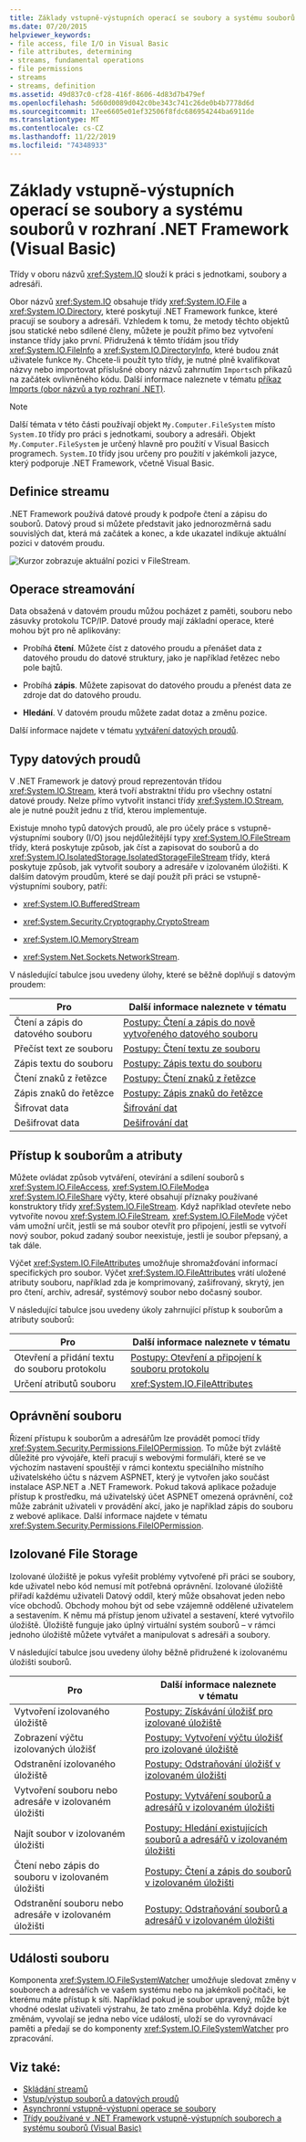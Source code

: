 ```yaml
---
title: Základy vstupně-výstupních operací se soubory a systému souborů v rozhraní .NET Framework
ms.date: 07/20/2015
helpviewer_keywords:
- file access, file I/O in Visual Basic
- file attributes, determining
- streams, fundamental operations
- file permissions
- streams
- streams, definition
ms.assetid: 49d837c0-cf28-416f-8606-4d83d7b479ef
ms.openlocfilehash: 5d60d0089d042c0be343c741c26de0b4b7778d6d
ms.sourcegitcommit: 17ee6605e01ef32506f8fdc686954244ba6911de
ms.translationtype: MT
ms.contentlocale: cs-CZ
ms.lasthandoff: 11/22/2019
ms.locfileid: "74348933"
---
```

# <a name="basics-of-net-framework-file-io-and-the-file-system-visual-basic"></a>Základy vstupně-výstupních operací se soubory a systému souborů v rozhraní .NET Framework (Visual Basic)

Třídy v oboru názvů <xref:System.IO> slouží k práci s jednotkami, soubory a adresáři.

Obor názvů <xref:System.IO> obsahuje třídy <xref:System.IO.File> a <xref:System.IO.Directory>, které poskytují .NET Framework funkce, které pracují se soubory a adresáři. Vzhledem k tomu, že metody těchto objektů jsou statické nebo sdílené členy, můžete je použít přímo bez vytvoření instance třídy jako první. Přidružená k těmto třídám jsou třídy <xref:System.IO.FileInfo> a <xref:System.IO.DirectoryInfo>, které budou znát uživatele funkce `My`. Chcete-li použít tyto třídy, je nutné plně kvalifikovat názvy nebo importovat příslušné obory názvů zahrnutím `Imports`ch příkazů na začátek ovlivněného kódu. Další informace naleznete v tématu [příkaz Imports (obor názvů a typ rozhraní .NET)](../../../../visual-basic/language-reference/statements/imports-statement-net-namespace-and-type.md).

> [!NOTE]
> Další témata v této části používají objekt `My.Computer.FileSystem` místo `System.IO` třídy pro práci s jednotkami, soubory a adresáři. Objekt `My.Computer.FileSystem` je určený hlavně pro použití v Visual Basicch programech. `System.IO` třídy jsou určeny pro použití v jakémkoli jazyce, který podporuje .NET Framework, včetně Visual Basic.

## <a name="definition-of-a-stream"></a>Definice streamu

.NET Framework používá datové proudy k podpoře čtení a zápisu do souborů. Datový proud si můžete představit jako jednorozměrná sadu souvislých dat, která má začátek a konec, a kde ukazatel indikuje aktuální pozici v datovém proudu.

![Kurzor zobrazuje aktuální pozici v FileStream.](./media/basics-of-net-framework-file-io-and-the-file-system/filestream-cursor-position.gif)

## <a name="stream-operations"></a>Operace streamování

Data obsažená v datovém proudu můžou pocházet z paměti, souboru nebo zásuvky protokolu TCP/IP. Datové proudy mají základní operace, které mohou být pro ně aplikovány:

- Probíhá **čtení**. Můžete číst z datového proudu a přenášet data z datového proudu do datové struktury, jako je například řetězec nebo pole bajtů.

- Probíhá **zápis**. Můžete zapisovat do datového proudu a přenést data ze zdroje dat do datového proudu.

- **Hledání**. V datovém proudu můžete zadat dotaz a změnu pozice.

Další informace najdete v tématu [vytváření datových proudů](../../../../standard/io/composing-streams.md).

## <a name="types-of-streams"></a>Typy datových proudů

V .NET Framework je datový proud reprezentován třídou <xref:System.IO.Stream>, která tvoří abstraktní třídu pro všechny ostatní datové proudy. Nelze přímo vytvořit instanci třídy <xref:System.IO.Stream>, ale je nutné použít jednu z tříd, kterou implementuje.

Existuje mnoho typů datových proudů, ale pro účely práce s vstupně-výstupními soubory (I/O) jsou nejdůležitější typy <xref:System.IO.FileStream> třídy, která poskytuje způsob, jak číst a zapisovat do souborů a do <xref:System.IO.IsolatedStorage.IsolatedStorageFileStream> třídy, která poskytuje způsob, jak vytvořit soubory a adresáře v izolovaném úložišti. K dalším datovým proudům, které se dají použít při práci se vstupně-výstupními soubory, patří:

- <xref:System.IO.BufferedStream>

- <xref:System.Security.Cryptography.CryptoStream>

- <xref:System.IO.MemoryStream>

- <xref:System.Net.Sockets.NetworkStream>.

V následující tabulce jsou uvedeny úlohy, které se běžně doplňují s datovým proudem:

|Pro|Další informace naleznete v tématu|
|---|---|
|Čtení a zápis do datového souboru|[Postupy: Čtení a zápis do nově vytvořeného datového souboru](../../../../standard/io/how-to-read-and-write-to-a-newly-created-data-file.md)|
|Přečíst text ze souboru|[Postupy: Čtení textu ze souboru](../../../../standard/io/how-to-read-text-from-a-file.md)|
|Zápis textu do souboru|[Postupy: Zápis textu do souboru](../../../../standard/io/how-to-write-text-to-a-file.md)|
|Čtení znaků z řetězce|[Postupy: Čtení znaků z řetězce](../../../../standard/io/how-to-read-characters-from-a-string.md)|
|Zápis znaků do řetězce|[Postupy: Zápis znaků do řetězce](../../../../standard/io/how-to-write-characters-to-a-string.md)|
|Šifrovat data|[Šifrování dat](../../../../standard/security/encrypting-data.md)|
|Dešifrovat data|[Dešifrování dat](../../../../standard/security/decrypting-data.md)|

## <a name="file-access-and-attributes"></a>Přístup k souborům a atributy

Můžete ovládat způsob vytváření, otevírání a sdílení souborů s <xref:System.IO.FileAccess>, <xref:System.IO.FileMode>a <xref:System.IO.FileShare> výčty, které obsahují příznaky používané konstruktory třídy <xref:System.IO.FileStream>. Když například otevřete nebo vytvoříte novou <xref:System.IO.FileStream>, <xref:System.IO.FileMode> výčet vám umožní určit, jestli se má soubor otevřít pro připojení, jestli se vytvoří nový soubor, pokud zadaný soubor neexistuje, jestli je soubor přepsaný, a tak dále.

Výčet <xref:System.IO.FileAttributes> umožňuje shromažďování informací specifických pro soubor. Výčet <xref:System.IO.FileAttributes> vrátí uložené atributy souboru, například zda je komprimovaný, zašifrovaný, skrytý, jen pro čtení, archiv, adresář, systémový soubor nebo dočasný soubor.

V následující tabulce jsou uvedeny úkoly zahrnující přístup k souborům a atributy souborů:

|Pro|Další informace naleznete v tématu|
|---|---|
|Otevření a přidání textu do souboru protokolu|[Postupy: Otevření a připojení k souboru protokolu](../../../../standard/io/how-to-open-and-append-to-a-log-file.md)|
|Určení atributů souboru|<xref:System.IO.FileAttributes>|

## <a name="file-permissions"></a>Oprávnění souboru

Řízení přístupu k souborům a adresářům lze provádět pomocí třídy <xref:System.Security.Permissions.FileIOPermission>. To může být zvláště důležité pro vývojáře, kteří pracují s webovými formuláři, které se ve výchozím nastavení spouštějí v rámci kontextu speciálního místního uživatelského účtu s názvem ASPNET, který je vytvořen jako součást instalace ASP.NET a .NET Framework. Pokud taková aplikace požaduje přístup k prostředku, má uživatelský účet ASPNET omezená oprávnění, což může zabránit uživateli v provádění akcí, jako je například zápis do souboru z webové aplikace. Další informace najdete v tématu <xref:System.Security.Permissions.FileIOPermission>.

## <a name="isolated-file-storage"></a>Izolované File Storage

Izolované úložiště je pokus vyřešit problémy vytvořené při práci se soubory, kde uživatel nebo kód nemusí mít potřebná oprávnění. Izolované úložiště přiřadí každému uživateli Datový oddíl, který může obsahovat jeden nebo více obchodů. Obchody mohou být od sebe vzájemně oddělené uživatelem a sestavením. K němu má přístup jenom uživatel a sestavení, které vytvořilo úložiště. Úložiště funguje jako úplný virtuální systém souborů – v rámci jednoho úložiště můžete vytvářet a manipulovat s adresáři a soubory.

V následující tabulce jsou uvedeny úlohy běžně přidružené k izolovanému úložišti souborů.

|Pro|Další informace naleznete v tématu|
|---|---|
|Vytvoření izolovaného úložiště|[Postupy: Získávání úložišť pro izolované úložiště](../../../../standard/io/how-to-obtain-stores-for-isolated-storage.md)|
|Zobrazení výčtu izolovaných úložišť|[Postupy: Vytvoření výčtu úložišť pro izolované úložiště](../../../../standard/io/how-to-enumerate-stores-for-isolated-storage.md)|
|Odstranění izolovaného úložiště|[Postupy: Odstraňování úložišť v izolovaném úložišti](../../../../standard/io/how-to-delete-stores-in-isolated-storage.md)|
|Vytvoření souboru nebo adresáře v izolovaném úložišti|[Postupy: Vytváření souborů a adresářů v izolovaném úložišti](../../../../standard/io/how-to-create-files-and-directories-in-isolated-storage.md)|
|Najít soubor v izolovaném úložišti|[Postupy: Hledání existujících souborů a adresářů v izolovaném úložišti](../../../../standard/io/how-to-find-existing-files-and-directories-in-isolated-storage.md)|
|Čtení nebo zápis do souboru v izolovaném úložišti|[Postupy: Čtení a zápis do souborů v izolovaném úložišti](../../../../standard/io/how-to-read-and-write-to-files-in-isolated-storage.md)|
|Odstranění souboru nebo adresáře v izolovaném úložišti|[Postupy: Odstraňování souborů a adresářů v izolovaném úložišti](../../../../standard/io/how-to-delete-files-and-directories-in-isolated-storage.md)|

## <a name="file-events"></a>Události souboru

Komponenta <xref:System.IO.FileSystemWatcher> umožňuje sledovat změny v souborech a adresářích ve vašem systému nebo na jakémkoli počítači, ke kterému máte přístup k síti. Například pokud je soubor upravený, může být vhodné odeslat uživateli výstrahu, že tato změna proběhla. Když dojde ke změnám, vyvolají se jedna nebo více událostí, uloží se do vyrovnávací paměti a předají se do komponenty <xref:System.IO.FileSystemWatcher> pro zpracování.

## <a name="see-also"></a>Viz také:

- [Skládání streamů](../../../../standard/io/composing-streams.md)
- [Vstup/výstup souborů a datových proudů](../../../../standard/io/index.md)
- [Asynchronní vstupně-výstupní operace se soubory](../../../../standard/io/asynchronous-file-i-o.md)
- [Třídy používané v .NET Framework vstupně-výstupních souborech a systému souborů (Visual Basic)](../../../../visual-basic/developing-apps/programming/drives-directories-files/classes-used-in-net-framework-file-io-and-the-file-system.md)
